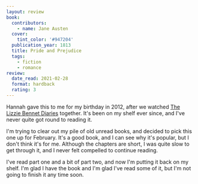 ```yaml
---
layout: review
book:
  contributors:
    - name: Jane Austen
  cover:
    tint_color: '#947204'
  publication_year: 1813
  title: Pride and Prejudice
  tags:
    - fiction
    - romance
review:
  date_read: 2021-02-28
  format: hardback
  rating: 3
---
```


Hannah gave this to me for my birthday in 2012, after we watched [The Lizzie Bennet Diaries](https://en.wikipedia.org/wiki/The_Lizzie_Bennet_Diaries) together.
It's been on my shelf ever since, and I've never quite got round to reading it.

I'm trying to clear out my pile of old unread books, and decided to pick this one up for February.
It's a good book, and I can see why it's popular, but I don't think it's for me.
Although the chapters are short, I was quite slow to get through it, and I never felt compelled to continue reading.

I've read part one and a bit of part two, and now I'm putting it back on my shelf.
I'm glad I have the book and I'm glad I've read some of it, but I'm not going to finish it any time soon.
